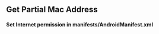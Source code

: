 ## Get Partial Mac Address

#### Set Internet permission in manifests/AndroidManifest.xml
> <uses-permission android:name="android.permission.INTERNET" />